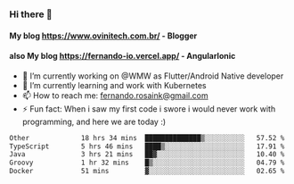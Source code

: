 ### Hi there 👋

#### My blog https://www.ovinitech.com.br/ - Blogger
#### also My blog https://fernando-io.vercel.app/ - AngularIonic

- 🔭 I’m currently working on @WMW as Flutter/Android Native developer
- 🌱 I’m currently learning and work with Kubernetes
- 📫 How to reach me: fernando.rosaink@gmail.com 
- ⚡ Fun fact: When i saw my first code i swore i would never work with programming, and here we are today :)

<!--START_SECTION:waka-->

```txt
Other             18 hrs 34 mins  ██████████████▒░░░░░░░░░░   57.52 %
TypeScript        5 hrs 46 mins   ████▒░░░░░░░░░░░░░░░░░░░░   17.91 %
Java              3 hrs 21 mins   ██▓░░░░░░░░░░░░░░░░░░░░░░   10.40 %
Groovy            1 hr 32 mins    █▒░░░░░░░░░░░░░░░░░░░░░░░   04.79 %
Docker            51 mins         ▓░░░░░░░░░░░░░░░░░░░░░░░░   02.65 %
```

<!--END_SECTION:waka-->
